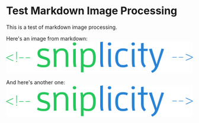 # Test Markdown Image Processing

This is a test of markdown image processing.

Here's an image from markdown: ![Test image](test.png)

And here's another one: ![Another test](test.png "with title")